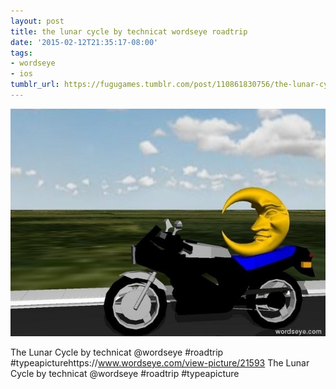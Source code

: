 ```yaml
---
layout: post
title: the lunar cycle by technicat wordseye roadtrip
date: '2015-02-12T21:35:17-08:00'
tags:
- wordseye
- ios
tumblr_url: https://fugugames.tumblr.com/post/110861830756/the-lunar-cycle-by-technicat-wordseye-roadtrip
---
```

 ![](/tumblr_files/tumblr_njov6tcj2u1tgne1po1_640.jpg)  

The Lunar Cycle by technicat @wordseye #roadtrip #typeapicturehttps://www.wordseye.com/view-picture/21593 The Lunar Cycle by technicat @wordseye #roadtrip #typeapicture

